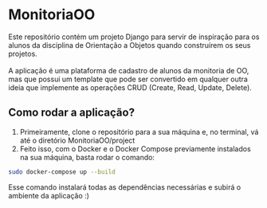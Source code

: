 # MonitoriaOO
Este repositório contém um projeto Django para servir de inspiração para os alunos da disciplina de Orientação a Objetos quando construírem os seus projetos.
<br><br>
A aplicação é uma plataforma de cadastro de alunos da monitoria de OO, mas que possui um template que pode ser convertido em qualquer outra ideia que implemente as operações CRUD (Create, Read, Update, Delete).

## Como rodar a aplicação?

1. Primeiramente, clone o repositório para a sua máquina e, no terminal, vá até o diretório MonitoriaOO/project
2. Feito isso, com o Docker e o Docker Compose previamente instalados na sua máquina, basta rodar o comando:

```bash
sudo docker-compose up --build
```
Esse comando instalará todas as dependências necessárias e subirá o ambiente da aplicação :)
